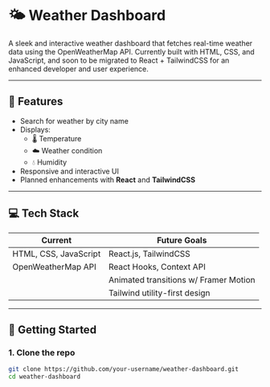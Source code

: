 # 🌤️ Weather Dashboard

A sleek and interactive weather dashboard that fetches real-time weather data using the OpenWeatherMap API. Currently built with HTML, CSS, and JavaScript, and soon to be migrated to React + TailwindCSS for an enhanced developer and user experience.

---

## 🔧 Features

- Search for weather by city name
- Displays:
  - 🌡️ Temperature
  - ☁️ Weather condition
  - 💧 Humidity
- Responsive and interactive UI
- Planned enhancements with **React** and **TailwindCSS**

---

## 💻 Tech Stack

| Current              | Future Goals              |
|----------------------|---------------------------|
| HTML, CSS, JavaScript| React.js, TailwindCSS     |
| OpenWeatherMap API   | React Hooks, Context API  |
|                     | Animated transitions w/ Framer Motion |
|                     | Tailwind utility-first design |

---

## 🚀 Getting Started

### 1. Clone the repo

```bash
git clone https://github.com/your-username/weather-dashboard.git
cd weather-dashboard
